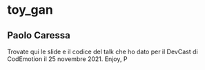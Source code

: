 # toy_gan
## Paolo Caressa

Trovate qui le slide e il codice del talk che ho dato per il DevCast di CodEmotion il 25 novembre 2021.
Enjoy,
P
